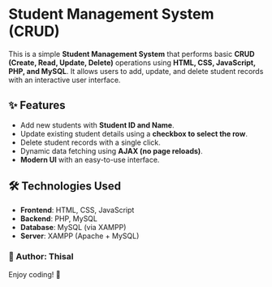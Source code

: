 # Student Management System (CRUD)

This is a simple **Student Management System** that performs basic **CRUD (Create, Read, Update, Delete)** operations using **HTML, CSS, JavaScript, PHP, and MySQL**. It allows users to add, update, and delete student records with an interactive user interface.

## ✨ Features
- Add new students with **Student ID and Name**.
- Update existing student details using a **checkbox to select the row**.
- Delete student records with a single click.
- Dynamic data fetching using **AJAX (no page reloads)**.
- **Modern UI** with an easy-to-use interface.

## 🛠️ Technologies Used
- **Frontend**: HTML, CSS, JavaScript
- **Backend**: PHP, MySQL
- **Database**: MySQL (via XAMPP)
- **Server**: XAMPP (Apache + MySQL)

### 📌 Author: **Thisal**
Enjoy coding! 🚀
